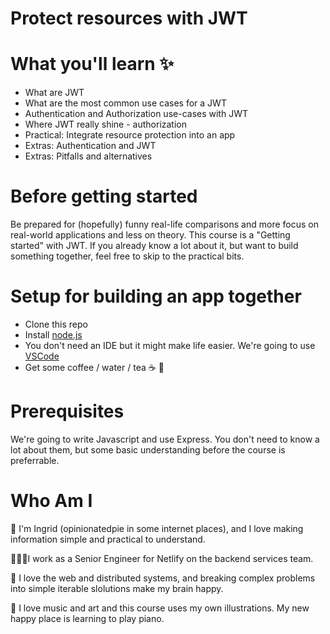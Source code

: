 # Protect resources with JWT

# What you'll learn ✨ 
* What are JWT 
* What are the most common use cases for a JWT 
* Authentication and Authorization use-cases with JWT
* Where JWT really shine - authorization 
* Practical: Integrate resource protection into an app
* Extras: Authentication and JWT 
* Extras: Pitfalls and alternatives

# Before getting started
Be prepared for (hopefully) funny real-life comparisons and more focus on real-world applications and less on theory. This course is a "Getting started" with JWT. If you already know a lot about it, but want to build something together, feel free to skip to the practical bits. 

# Setup for building an app together
- Clone this repo
- Install [node.js](https://nodejs.org/en/)
- You don't need an IDE but it might make life easier. We're going to use [VSCode](https://code.visualstudio.com/)
- Get some coffee / water / tea ☕️ 🥤

# Prerequisites
We're going to write Javascript and use Express. You don't need to know a lot about them, but some basic understanding before the course is preferrable. 

# Who Am I 

🌊 I'm Ingrid (opinionatedpie in some internet places), and I love making information simple and practical to understand. 

👩🏻‍💻I work as a Senior Engineer for Netlify on the backend services team. 

💖 I love the web and distributed systems, and breaking complex problems into simple iterable slolutions make my brain happy. 

🎹 I love music and art and this course uses my own illustrations. My new happy place is learning to play piano. 


